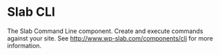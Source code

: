 # Slab CLI

The Slab Command Line component. Create and execute commands against your site. See http://www.wp-slab.com/components/cli for more information.

